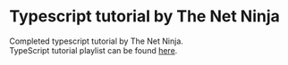 # Typescript tutorial by The Net Ninja
Completed typescript tutorial by The Net Ninja.  
TypeScript tutorial playlist can be found [here](https://youtu.be/2pZmKW9-I_k).

